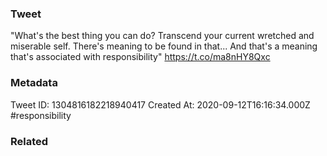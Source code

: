 ### Tweet
"What's the best thing you can do? Transcend your current wretched and miserable self. There's meaning to be found in that... And that's a meaning that's associated with responsibility" https://t.co/ma8nHY8Qxc

### Metadata
Tweet ID: 1304816182218940417
Created At: 2020-09-12T16:16:34.000Z
#responsibility

### Related

